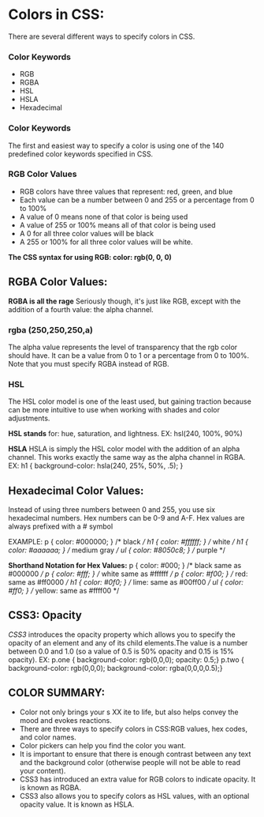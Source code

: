 
# Colors in CSS:
There are several different ways to specify colors in CSS.

### Color Keywords
- RGB
- RGBA
- HSL
- HSLA
- Hexadecimal

### Color Keywords
The first and easiest way to specify a color is using one of the 140 predefined color keywords specified in CSS.

### RGB Color Values
* RGB colors have three values that represent: red, green, and blue
* Each value can be a number between 0 and 255 or a percentage from 0 to 100%
* A value of 0 means none of that color is being used
* A value of 255 or 100% means all of that color is being used
* A 0 for all three color values will be black
* A 255 or 100% for all three color values will be white.

**The CSS syntax for using RGB: color: rgb(0, 0, 0)**

## RGBA Color Values:
**RGBA is all the rage**
Seriously though, it's just like RGB, except with the addition of a fourth value: the alpha channel.
### rgba (250,250,250,a)
The alpha value represents the level of transparency that the rgb color should have. It can be a value from 0 to 1 or a percentage from 0 to 100%. Note that you must specify RGBA instead of RGB.

### HSL
The HSL color model is one of the least used, but gaining traction because can be more intuitive to use when working with shades and color adjustments.

**HSL stands** for: hue, saturation, and lightness.
EX: hsl(240, 100%, 90%)

**HSLA**
HSLA is simply the HSL color model with the addition of an alpha channel. This works exactly the same way as the alpha channel in RGBA.
EX:
h1 {
   background-color: hsla(240, 25%, 50%, .5);
}


## Hexadecimal Color Values:
Instead of using three numbers between 0 and 255, you use six hexadecimal numbers. Hex numbers can be 0-9 and A-F. Hex values are always prefixed with a # symbol

EXAMPLE:
p { color: #000000; }     /* black */
h1 { color: #ffffff; }    /* white */
h1 { color: #aaaaaa; }    /* medium gray */
ul { color: #8050c8; }    /* purple */

**Shorthand Notation for Hex Values:**
p { color: #000; }     /* black same as #000000 */
p { color: #fff; }    /* white same as #ffffff */
p { color: #f00; }     /* red: same as #ff0000 */
h1 { color: #0f0; }    /* lime: same as #00ff00 */
ul { color: #ff0; }    /* yellow: same as #ffff00 */

## CSS3: Opacity

*CSS3* introduces the opacity property which allows you to specify the opacity of an element and any of its child elements.The value is a number between 0.0 and 1.0 (so a value of 0.5 is 50% opacity and 0.15 is 15% opacity).
EX:
p.one {
background-color: rgb(0,0,0);
opacity: 0.5;}
p.two {
background-color: rgb(0,0,0);
background-color: rgba(0,0,0,0.5);}

## COLOR SUMMARY:
* Color not only brings your s XX ite to life, but also helps convey the mood and evokes reactions.
* There are three ways to specify colors in CSS:RGB values, hex codes, and color names.
* Color pickers can help you find the color you want.
* It is important to ensure that there is enough contrast between any text and the background color (otherwise people will not be able to read your content).
* CSS3 has introduced an extra value for RGB colors to indicate opacity. It is known as RGBA.
* CSS3 also allows you to specify colors as HSL values, with an optional opacity value. It is known as HSLA.